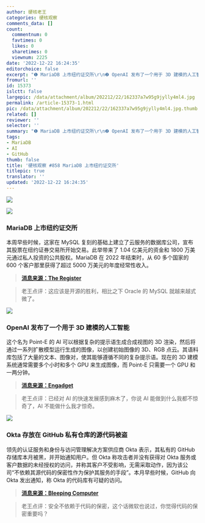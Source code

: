 ```yaml
---
author: 硬核老王
categories: 硬核观察
comments_data: []
count:
  commentnum: 0
  favtimes: 0
  likes: 0
  sharetimes: 0
  viewnum: 2225
date: '2022-12-22 16:24:35'
editorchoice: false
excerpt: "❶ MariaDB 上市纽约证交所\r\n❷ OpenAI 发布了一个用于 3D 建模的人工智能\r\n❸ Okta 存放在 GitHub 私有仓库的源代码被盗"
fromurl: ''
id: 15373
islctt: false
largepic: /data/attachment/album/202212/22/162337a7w95g9jylly4ml4.jpg
permalink: /article-15373-1.html
pic: /data/attachment/album/202212/22/162337a7w95g9jylly4ml4.jpg.thumb.jpg
related: []
reviewer: ''
selector: ''
summary: "❶ MariaDB 上市纽约证交所\r\n❷ OpenAI 发布了一个用于 3D 建模的人工智能\r\n❸ Okta 存放在 GitHub 私有仓库的源代码被盗"
tags:
- MariaDB
- AI
- GitHub
thumb: false
title: '硬核观察 #858 MariaDB 上市纽约证交所'
titlepic: true
translator: ''
updated: '2022-12-22 16:24:35'
---
```


![](/data/attachment/album/202212/22/162337a7w95g9jylly4ml4.jpg)


![](/data/attachment/album/202212/22/162345u3fruumngcz7fymr.jpg)


### MariaDB 上市纽约证交所


本周早些时候，这家在 MySQL 复刻的基础上建立了云服务的数据库公司，宣布其股票在纽约证券交易所开始交易。此举带来了 1.04 亿美元的资金和 1800 万美元通过私人投资的公共股权。MariaDB 在 2022 年结束时，从 60 多个国家的 600 个客户那里获得了超过 5000 万美元的年度经常性收入。



> 
> **[消息来源：The Register](https://www.theregister.com/2022/12/21/mariadb_uses_spac_to_begin/)**
> 
> 
> 



> 
> 老王点评：这应该是开源的胜利，相比之下 Oracle 的 MySQL 就越来越式微了。
> 
> 
> 


![](/data/attachment/album/202212/22/162355pu9ywovspp1u4zw3.jpg)


### OpenAI 发布了一个用于 3D 建模的人工智能


这个名为 Point-E 的 AI 可以根据复杂的提示语生成合成视图的 3D 渲染，然后将通过一系列扩散模型运行生成的图像，以创建初始图像的 3D、RGB 点云。其语料库包括了大量的文本、图像对，使其能够遵循不同的复杂提示语。现在的 3D 建模系统通常需要多个小时和多个 GPU 来生成图像，而 Point-E 只需要一个 GPU 和一两分钟。



> 
> **[消息来源：Engadget](https://www.engadget.com/openai-releases-point-e-dall-e-3d-text-modeling-210007892.html)**
> 
> 
> 



> 
> 老王点评：已经对 AI 的快速发展感到麻木了，你说 AI 能做到什么我都不惊奇了，AI 不能做什么我才惊奇。
> 
> 
> 


![](/data/attachment/album/202212/22/162410th18mf4y1tzfzqhf.jpg)


### Okta 存放在 GitHub 私有仓库的源代码被盗


领先的认证服务和身份与访问管理解决方案供应商 Okta 表示，其私有的 GitHub 存储库本月被黑，并开始通知用户。但 Okta 称攻击者并没有获得对 Okta 服务或客户数据的未经授权的访问，并称其客户不受影响，无需采取动作，因为该公司“不依赖其源代码的保密性作为保护其服务的手段”。本月早些时候，GitHub 向 Okta 发出通知，称 Okta 的代码库有可疑的访问。



> 
> **[消息来源：Bleeping Computer](https://www.bleepingcomputer.com/news/security/oktas-source-code-stolen-after-github-repositories-hacked/)**
> 
> 
> 



> 
> 老王点评：安全不依赖于代码的保密，这个话微软也说过，你觉得代码的保密重要吗？
> 
> 
>